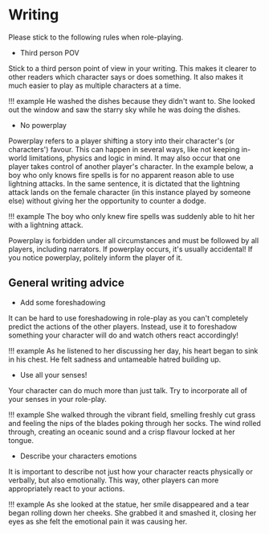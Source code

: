 # Writing
Please stick to the following rules when role-playing.

* Third person POV

Stick to a third person point of view in your writing. This makes it clearer to other readers which character says or does something. It also makes it much easier to play as multiple characters at a time.

!!! example
    He washed the dishes because they didn't want to. She looked out the window and saw the starry sky while he was doing the dishes.

* No powerplay

Powerplay refers to a player shifting a story into their character's (or characters') favour. This can happen in several ways, like not keeping in-world limitations, physics and logic in mind. It may also occur that one player takes control of another player's character. In the example below, a boy who only knows fire spells is for no apparent reason able to use lightning attacks. In the same sentence, it is dictated that the lightning attack lands on the female character (in this instance played by someone else) without giving her the opportunity to counter a dodge.

!!! example
    The boy who only knew fire spells was suddenly able to hit her with a lightning attack.

Powerplay is forbidden under all circumstances and must be followed by all players, including narrators. If powerplay occurs, it's usually accidental! If you notice powerplay, politely inform the player of it.

## General writing advice

* Add some foreshadowing

It can be hard to use foreshadowing in role-play as you can't completely predict the actions of the other players. Instead, use it to foreshadow something your character will do and watch others react accordingly!

!!! example
    As he listened to her discussing her day, his heart began to sink in his chest. He felt sadness and untameable hatred building up.

* Use all your senses!

Your character can do much more than just talk. Try to incorporate all of your senses in your role-play.

!!! example
    She walked through the vibrant field, smelling freshly cut grass and feeling the nips of the blades poking through her socks. The wind rolled through, creating an oceanic sound and a crisp flavour locked at her tongue.

* Describe your characters emotions

It is important to describe not just how your character reacts physically or verbally, but also emotionally. This way, other players can more appropriately react to your actions.

!!! example
    As she looked at the statue, her smile disappeared and a tear began rolling down her cheeks. She grabbed it and smashed it, closing her eyes as she felt the emotional pain it was causing her.
